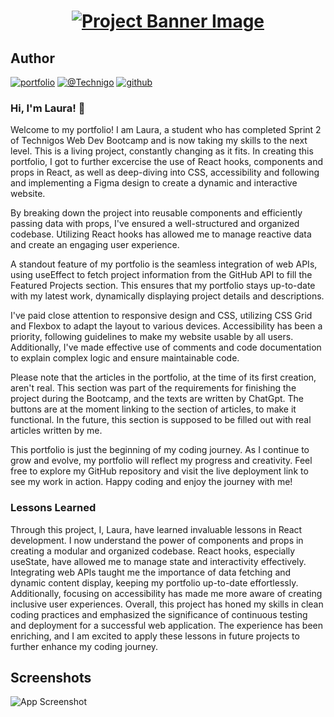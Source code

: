 <h1 align="center">
  <a href="">
    <img src="/assets/react-portfolio.svg" alt="Project Banner Image">
  </a>
</h1>

## Author

[![portfolio](https://img.shields.io/badge/my_portfolio-000?style=for-the-badge&logo=ko-fi&logoColor=white)](https://portfolio-laura-lyckholm.netlify.app/)
[![@Technigo](https://img.shields.io/badge/linkedin-0A66C2?style=for-the-badge&logo=linkedin&logoColor=white)](https://www.linkedin.com/in/lauralyckholm/)
[![github](https://img.shields.io/badge/github-181717?style=for-the-badge&logo=github&logoColor=white)](https://github.com/LauraLyckholm)

### Hi, I'm Laura! 👋

Welcome to my portfolio! I am Laura, a student who has completed Sprint 2 of Technigos Web Dev Bootcamp and is now taking my skills to the next level. This is a living project, constantly changing as it fits. In creating this portfolio, I got to further excercise the use of React hooks, components and props in React, as well as deep-diving into CSS, accessibility and following and implementing a Figma design to create a dynamic and interactive website. 

By breaking down the project into reusable components and efficiently passing data with props, I've ensured a well-structured and organized codebase. Utilizing React hooks has allowed me to manage reactive data and create an engaging user experience.

A standout feature of my portfolio is the seamless integration of web APIs, using useEffect to fetch project information from the GitHub API to fill the Featured Projects section. This ensures that my portfolio stays up-to-date with my latest work, dynamically displaying project details and descriptions.

I've paid close attention to responsive design and CSS, utilizing CSS Grid and Flexbox to adapt the layout to various devices. Accessibility has been a priority, following guidelines to make my website usable by all users. Additionally, I've made effective use of comments and code documentation to explain complex logic and ensure maintainable code.

Please note that the articles in the portfolio, at the time of its first creation, aren't real. This section was part of the requirements for finishing the project during the Bootcamp, and the texts are written by ChatGpt. The buttons are at the moment linking to the section of articles, to make it functional. In the future, this section is supposed to be filled out with real articles written by me. 

This portfolio is just the beginning of my coding journey. As I continue to grow and evolve, my portfolio will reflect my progress and creativity. Feel free to explore my GitHub repository and visit the live deployment link to see my work in action. Happy coding and enjoy the journey with me!

### Lessons Learned

Through this project, I, Laura, have learned invaluable lessons in React development. I now understand the power of components and props in creating a modular and organized codebase. React hooks, especially useState, have allowed me to manage state and interactivity effectively. Integrating web APIs taught me the importance of data fetching and dynamic content display, keeping my portfolio up-to-date effortlessly. Additionally, focusing on accessibility has made me more aware of creating inclusive user experiences. Overall, this project has honed my skills in clean coding practices and emphasized the significance of continuous testing and deployment for a successful web application. The experience has been enriching, and I am excited to apply these lessons in future projects to further enhance my coding journey.

## Screenshots

![App Screenshot](/assets/screenshot-of-portfolio.png)